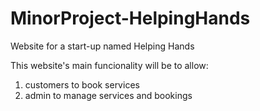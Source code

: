 # MinorProject-HelpingHands
Website for a start-up named Helping Hands

This website's main funcionality will be to allow:
1. customers to book services
2. admin to manage services and bookings
